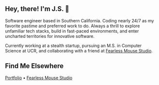 ## Hey, there! I'm J.S. 👋

Software engineer based in Southern California. Coding nearly 24/7 as my favorite pastime and preferred work to do. Always a thrill to explore unfamiliar tech stacks, build in fast-paced environments, and enter uncharted territories for innovative software.

Currently working at a stealth startup, pursuing an M.S. in Computer Science at UCR, and collaborating with a friend at [Fearless Mouse Studio](https://www.fearlessmouse.com/).

## Find Me Elsewhere
[Portfolio](https://jspescas.io/) • [Fearless Mouse Studio](https://www.fearlessmouse.com/)
